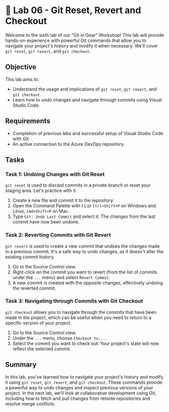 # 🎯 Lab 06 - Git Reset, Revert and Checkout

Welcome to the sixth lab of our "Git in Gear" Workshop! This lab will provide hands-on experience with powerful Git commands that allow you to navigate your project's history and modify it when necessary. We'll cover `git reset`, `git revert`, and `git checkout`.

## Objective

This lab aims to:

- Understand the usage and implications of `git reset`, `git revert`, and `git checkout`.
- Learn how to undo changes and navigate through commits using Visual Studio Code.

## Requirements

- Completion of previous labs and successful setup of Visual Studio Code with Git.
- An active connection to the Azure DevOps repository.

## Tasks

### Task 1: Undoing Changes with Git Reset

`git reset` is used to discard commits in a private branch or reset your staging area. Let's practice with it.

1. Create a new file and commit it to the repository.
2. Open the Command Palette with `F1` or `Ctrl+Shift+P` on Windows and Linux, `Cmd+Shift+P` on Mac.
3. Type `Git: Undo Last Commit` and select it. The changes from the last commit have now been undone.

### Task 2: Reverting Commits with Git Revert

`git revert` is used to create a new commit that undoes the changes made in a previous commit. It's a safe way to undo changes, as it doesn't alter the existing commit history.

1. Go to the Source Control view.
2. Right-click on the commit you want to revert (from the list of commits under the `...` menu) and select `Revert Commit`.
3. A new commit is created with the opposite changes, effectively undoing the reverted commit.

### Task 3: Navigating through Commits with Git Checkout

`git checkout` allows you to navigate through the commits that have been made in the project, which can be useful when you need to return to a specific version of your project.

1. Go to the Source Control view.
2. Under the `...` menu, choose `Checkout to...`.
3. Select the commit you want to check out. Your project's state will now reflect the selected commit.

## Summary

In this lab, you've learned how to navigate your project's history and modify it using `git reset`, `git revert`, and `git checkout`. These commands provide a powerful way to undo changes and inspect previous versions of your project. In the next lab, we'll look at collaborative development using Git, including how to fetch and pull changes from remote repositories and resolve merge conflicts.

